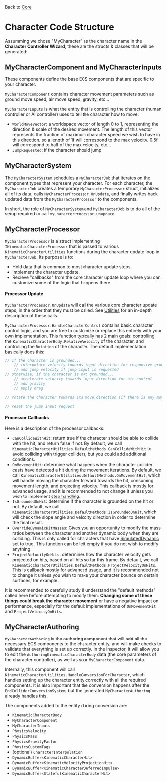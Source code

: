 Back to [Core](../core.md)

# Character Code Structure

Assumming we chose "MyCharacter" as the character name in the **Character Controller Wizard**, these are the structs & classes that will be generated:


## MyCharacterComponent and MyCharacterInputs

These components define the base ECS components that are specific to your character. 

`MyCharacterComponent` contains character movement parameters such as ground move speed, air move speed, gravity, etc...

`MyCharacterInputs` is what the entity that is controlling the character (human controller or AI controller) uses to tell the character how to move:
* `WorldMoveVector`: a worldspace vector of length 0 to 1, representing the direction & scale of the desired movement. The length of this vector represents the fraction of maximum character speed we wish to have in this direction, so a length of 1f will correspond to the max velocity, 0.5f will correspond to half of the max velocity, etc...
* `JumpRequested`: if the character should jump


## MyCharacterSystem

The `MyCharacterSystem` schedules a `MyCharacterJob` that iterates on the component types that represent your character. For each character, the `MyCharacterJob` creates a temporary `MyCharacterProcessor` struct, initializes all of its data, calls `MyCharacterProcessor.OnUpdate`, and finally writes back updated data from the `MyCharacterProcessor` to the components.

In short, the role of `MyCharacterSystem` and `MyCharacterJob` is to do all of the setup required to call `MyCharacterProcessor.OnUpdate`.


## MyCharacterProcessor

`MyCharacterProcessor` is a struct implementing `IKinematicCharacterProcessor` that is passed to various `KinematicCharacterUtilities` functions during the character update loop in `MyCharacterJob`. Its purpose is to:
- Hold data that is common to most character update steps.
- Implement the character update.
- Recieve "callbacks" from the core character update loop where you can customize some of the logic that happens there.

#### Processor Update

`MyCharacterProcessor.OnUpdate` will call the various core character update steps, in the order that they must be called. See [Utilities](utilities.md) for an in-depth description of these calls.

`MyCharacterProcessor.HandleCharacterControl` contains basic character control logic, and you are free to customize or replace this entirely with your own implementation. This function typically has 2 main goals: controlling the `KinematicCharacterBody.RelativeVelocity` of the character, and controlling the `Rotation` of the character. The default implementation basically does this:
```cs
// if the character is grounded...
    // interpolate velocity towards input direction for responsive ground control
    // add jump velocity if jump input is requested
// otherwise, if the character is not grounded...
    // accelerate velocity towards input direction for air control
    // add gravity
    // apply drag

// rotate the character towards its move direction (if there is any move input)

// reset the jump input request
```

#### Processor Callbacks

Here is a description of the processor callbacks:
- `CanCollideWithHit`: return true if the character should be able to collide with the hit, and return false if not. By default, we call `KinematicCharacterUtilities.DefaultMethods.CanCollideWithHit` to avoid colliding with trigger colliders, but you could add additional conditions.
- `OnMovementHit`: determine what happens when the character collider casts have detected a hit during the movement iterations. By default, we call `KinematicCharacterUtilities.DefaultMethods.OnMovementHit`, which will handle moving the character forward towards the hit, consuming movement length, and projecting velocity. This callback is mostly for advanced usage, and it is recommended to not change it unless you wish to implement [step handling](../How_To/step-handling.md).
- `IsGroundedOnHit`: determine if the character is grounded on the hit or not. By default, we call `KinematicCharacterUtilities.DefaultMethods.IsGroundedOnHit`, which will check the slope angle and velocity direction in order to determine the final result.
- `OverrideDynamicHitMasses`: Gives you an opportunity to modify the mass ratios between the character and another dynamic body when they are colliding. This is only called for characters that have [SimulatedDynamic](../How_To/dynamic-body-interaction.md) set to true. This function can be left empty if you do not wish to modify anything.
- `ProjectVelocityOnHits`: determines how the character velocity gets projected on hits, based on all hits so far this frame. By default, we call `KinematicCharacterUtilities.DefaultMethods.ProjectVelocityOnHits`. This is callback mostly for advanced usage, and it is recommended not to change it unless you wish to make your character bounce on certain surfaces, for example.

It is recommended to carefully study & understand the "default methods" called here before attempting to modify them. **Changing some of these things could break the character movement** or have a negative impact on performance, especially for the default implementations of `OnMovementHit` and `ProjectVelocityOnHits`.


## MyCharacterAuthoring

`MyCharacterAuthoring` is the authoring component that will add all the necessary ECS components to the character entity, and will make checks to validate that everything is set up correctly. In the inspector, it will allow you to edit the `AuthoringKinematicCharacterBody` data (the core parameters of the character controller), as well as your `MyCharacterComponent` data.

Internally, this component will call `KinematicCharacterUtilities.HandleConversionForCharacter`, which handles setting up the character entity correctly with all the required components. It is also important that the conversion happens after the `EndColliderConversionSystem`, but the generated `MyCharacterAuthoring` already handles this.

The components added to the entity during conversion are:
- `KinematicCharacterBody`
- `MyCharacterComponent`
- `MyCharacterInputs`
- `PhysicsVelocity`
- `PhysicsMass`
- `PhysicsGravityFactor`
- `PhysicsCustomTags`
- (optional) `CharacterInterpolation`
- `DynamicBuffer<KinematicCharacterHit>`
- `DynamicBuffer<KinematicVelocityProjectionHit>`
- `DynamicBuffer<KinematicCharacterDeferredImpulse>`
- `DynamicBuffer<StatefulKinematicCharacterHit>`
